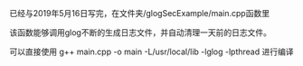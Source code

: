 已经与2019年5月16日写完，在文件夹/glogSecExample/main.cpp函数里

该函数能够调用glog不断的生成日志文件，并自动清理一天前的日志文件。

可以直接使用 g++ main.cpp -o main -L/usr/local/lib -lglog -lpthread
进行编译
